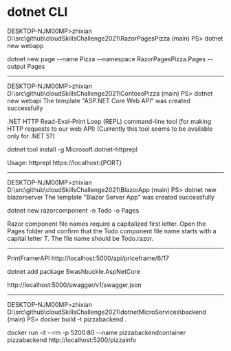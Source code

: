# dotnet CLI

DESKTOP-NJM00MP>zhixian D:\src\github\cloudSkillsChallenge2021\RazorPagesPizza (main)
PS> dotnet new webapp

dotnet new page --name Pizza --namespace RazorPagesPizza.Pages --output Pages

----------------

DESKTOP-NJM00MP>zhixian D:\src\github\cloudSkillsChallenge2021\ContosoPizza (main)
PS> dotnet new webapi
The template "ASP.NET Core Web API" was created successfully

.NET HTTP Read-Eval-Print Loop (REPL) command-line tool (for making HTTP requests to our web API)
(Currently this tool seems to be available only for .NET 5?)

dotnet tool install -g Microsoft.dotnet-httprepl

Usage:
httprepl https://localhost:{PORT}

------------------

DESKTOP-NJM00MP>zhixian D:\src\github\cloudSkillsChallenge2021\BlazorApp (main)
PS> dotnet new blazorserver
The template "Blazor Server App" was created successfully

dotnet new razorcomponent -n Todo -o Pages

Razor component file names require a capitalized first letter. 
Open the Pages folder and confirm that the Todo component file name starts with a capital letter T. 
The file name should be Todo.razor.

----------------

PrintFramerAPI
http://localhost:5000/api/priceframe/6/17

dotnet add package Swashbuckle.AspNetCore

http://localhost:5000/swagger/v1/swagger.json


----------------



DESKTOP-NJM00MP>zhixian D:\src\github\cloudSkillsChallenge2021\dotnetMicroServices\backend (main)
PS> docker build -t pizzabackend .

docker run -it --rm -p 5200:80 --name pizzabackendcontainer pizzabackend
http://localhost:5200/pizzainfo
